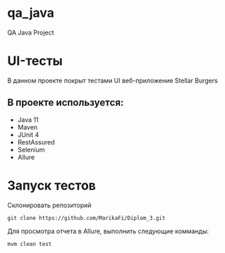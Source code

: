# qa_java
QA Java Project
# UI-тесты
В данном проекте покрыт тестами UI веб-приложение Stellar Burgers
## В проекте используется:
* Java 11
* Maven
* JUnit 4
* RestAssured
* Selenium
* Allure
# Запуск тестов
Склонировать репозиторий
```
git clone https://github.com/MarikaFi/Diplom_3.git
```
Для просмотра отчета в Allure, выполнить следующие комманды:
```
mvm clean test
```